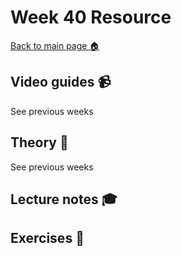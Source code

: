 # Week 40 Resource

[Back to main page :house:](https://github.com/kokchun/Programmering-med-Python-21)

## Video guides :video_camera:

See previous weeks

## Theory :book:

See previous weeks

## Lecture notes :mortar_board:



## Exercises :running: